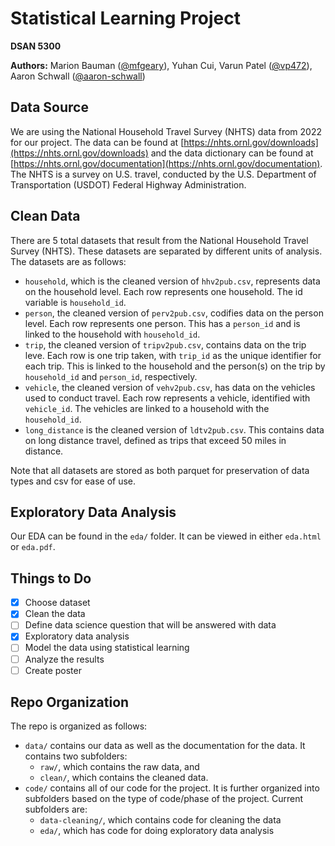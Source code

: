 # Statistical Learning Project

**DSAN 5300**

**Authors:** Marion Bauman ([@mfgeary](https://github.com/mfgeary)), Yuhan Cui, Varun Patel ([@vp472](https://github.com/vp472)), Aaron Schwall ([@aaron-schwall](https://github.com/aaron-schwall))

## Data Source

We are using the National Household Travel Survey (NHTS) data from 2022 for our project. The data can be found at [https://nhts.ornl.gov/downloads](https://nhts.ornl.gov/downloads) and the data dictionary can be found at [https://nhts.ornl.gov/documentation](https://nhts.ornl.gov/documentation). The NHTS is a survey on U.S. travel, conducted by the U.S. Department of Transportation (USDOT) Federal Highway Administration.

## Clean Data

There are 5 total datasets that result from the National Household Travel Survey (NHTS). These datasets are separated by different units of analysis. The datasets are as follows:
* `household`, which is the cleaned version of `hhv2pub.csv`, represents data on the household level. Each row represents one household. The id variable is `household_id`.
* `person`, the cleaned version of `perv2pub.csv`, codifies data on the person level. Each row represents one person. This has a `person_id` and is linked to the household with `household_id`.
* `trip`, the cleaned version of `tripv2pub.csv`, contains data on the trip leve. Each row is one trip taken, with `trip_id` as the unique identifier for each trip. This is linked to the household and the person(s) on the trip by `household_id` and `person_id`, respectively.
* `vehicle`, the cleaned version of `vehv2pub.csv`, has data on the vehicles used to conduct travel. Each row represents a vehicle, identified with `vehicle_id`. The vehicles are linked to a household with the `household_id`.
* `long_distance` is the cleaned version of `ldtv2pub.csv`. This contains data on long distance travel, defined as trips that exceed 50 miles in distance.

Note that all datasets are stored as both parquet for preservation of data types and csv for ease of use.

## Exploratory Data Analysis

Our EDA can be found in the `eda/` folder. It can be viewed in either `eda.html` or `eda.pdf`.

## Things to Do

- [x] Choose dataset
- [x] Clean the data
- [ ] Define data science question that will be answered with data
- [x] Exploratory data analysis
- [ ] Model the data using statistical learning
- [ ] Analyze the results
- [ ] Create poster

## Repo Organization

The repo is organized as follows:

* `data/` contains our data as well as the documentation for the data. It contains two subfolders:
    * `raw/`, which contains the raw data, and
    * `clean/`, which contains the cleaned data.
* `code/` contains all of our code for the project. It is further organized into subfolders based on the type of code/phase of the project. Current subfolders are:
    * `data-cleaning/`, which contains code for cleaning the data
    * `eda/`, which has code for doing exploratory data analysis
